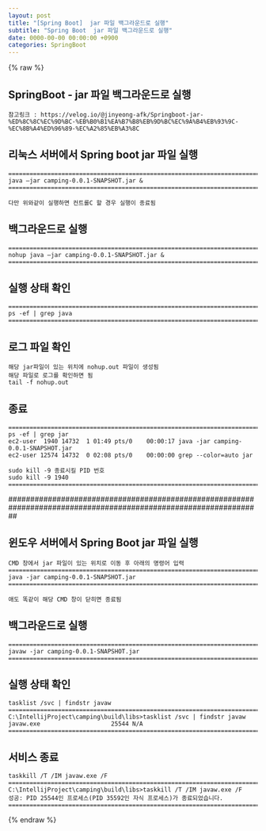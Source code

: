 ```yaml
---  
layout: post  
title: "[Spring Boot]  jar 파일 백그라운드로 실행"  
subtitle: "Spring Boot  jar 파일 백그라운드로 실행"  
date: 0000-00-00 00:00:00 +0900  
categories: SpringBoot  
---  
```

{% raw %}  
## SpringBoot - jar 파일 백그라운드로 실행  
	참고링크 : https://velog.io/@jinyeong-afk/Springboot-jar-%ED%8C%8C%EC%9D%BC-%EB%B0%B1%EA%B7%B8%EB%9D%BC%EC%9A%B4%EB%93%9C-%EC%8B%A4%ED%96%89-%EC%A2%85%EB%A3%8C  
  
## 리눅스 서버에서 Spring boot jar 파일 실행  
	======================================================================================================  
	java –jar camping-0.0.1-SNAPSHOT.jar &  
	======================================================================================================  
  
	다만 위와같이 실행하면 컨트롤C 할 경우 실행이 종료됨  
  
## 백그라운드로 실행  
	======================================================================================================  
	nohup java –jar camping-0.0.1-SNAPSHOT.jar &  
	======================================================================================================  
  
## 실행 상태 확인  
  
	======================================================================================================  
	ps -ef | grep java  
	======================================================================================================  
  
## 로그 파일 확인  
	해당 jar파일이 있는 위치에 nohup.out 파일이 생성됨  
	해당 파일로 로그를 확인하면 됨  
	tail -f nohup.out  
  
## 종료  
	======================================================================================================  
	ps -ef | grep jar  
	ec2-user  1940 14732  1 01:49 pts/0    00:00:17 java -jar camping-0.0.1-SNAPSHOT.jar  
	ec2-user 12574 14732  0 02:08 pts/0    00:00:00 grep --color=auto jar  
  
	sudo kill -9 종료시킬 PID 번호  
	sudo kill -9 1940  
	======================================================================================================  
  
##################################################################################################################  
  
## 윈도우 서버에서 Spring Boot jar 파일 실행  
	CMD 창에서 jar 파일이 있는 위치로 이동 후 아래의 명령어 입력  
	=================================================================================================================  
	java -jar camping-0.0.1-SNAPSHOT.jar  
	=================================================================================================================  
  
	애도 똑같이 해당 CMD 창이 닫히면 종료됨  
  
## 백그라운드로 실행  
  
	=================================================================================================================  
	javaw -jar camping-0.0.1-SNAPSHOT.jar  
	=================================================================================================================  
  
## 실행 상태 확인  
  
	tasklist /svc | findstr javaw  
	=================================================================================================================  
	C:\IntellijProject\camping\build\libs>tasklist /svc | findstr javaw  
	javaw.exe                    25544 N/A  
	=================================================================================================================  
  
## 서비스 종료  
  
	taskkill /T /IM javaw.exe /F  
	=================================================================================================================  
	C:\IntellijProject\camping\build\libs>taskkill /T /IM javaw.exe /F  
	성공: PID 25544인 프로세스(PID 35592인 자식 프로세스)가 종료되었습니다.  
	=================================================================================================================  
{% endraw %}